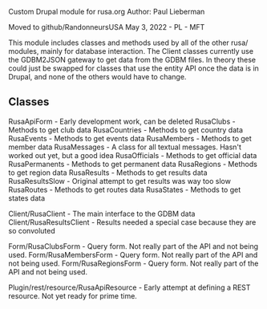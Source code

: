Custom Drupal module for rusa.org
Author: Paul Lieberman

Moved to github/RandonneursUSA May 3, 2022 - PL - MFT

This module includes classes and methods used by all of the other rusa/ modules, mainly for database interaction. The Client classes currently use the GDBM2JSON gateway to get data from the GDBM files. In theory these could just be swapped for classes that use the entity API once the data is in Drupal, and none of the others would have to change.

Classes
--------------------

RusaApiForm     - Early development work, can be deleted
RusaClubs       - Methods to get club data 
RusaCountries   - Methods to get country data
RusaEvents      - Methods to get events data
RusaMembers     - Methods to get member data
RusaMessages    - A class for all textual messages. Hasn't worked out yet, but a good idea
RusaOfficials   - Methods to get official data
RusaPermanents  - Methods to get permanent data
RusaRegions     - Methods to get region data
RusaResults     - Methods to get results data
RusaResultsSlow - Original attempt to get results was way too slow
RusaRoutes      - Methods to get routes data
RusaStates      - Methods to get states data

Client/RusaClient        - The main interface to the GDBM data
Client/RusaResultsClient - Results needed a special case because they are so convoluted

Form/RusaClubsForm   - Query form. Not really part of the API and not being used.
Form/RusaMembersForm - Query form. Not really part of the API and not being used.
Form/RusaRegionsForm - Query form. Not really part of the API and not being used.


Plugin/rest/resource/RusaApiResource - Early attempt at defining a REST resource. Not yet ready for prime time.

